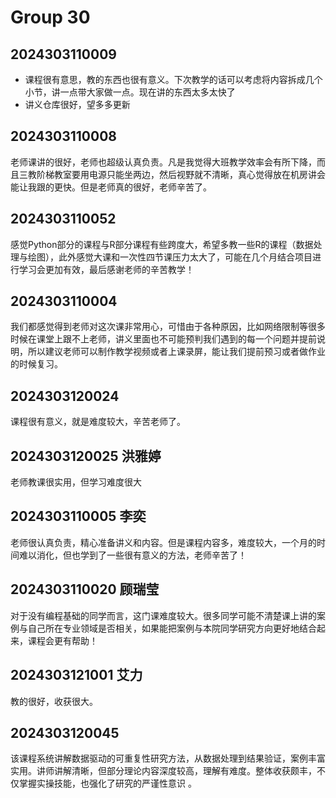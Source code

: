 # Group 30


## 2024303110009

- 课程很有意思，教的东西也很有意义。下次教学的话可以考虑将内容拆成几个小节，讲一点带大家做一点。现在讲的东西太多太快了
- 讲义仓库很好，望多多更新

## 2024303110008

老师课讲的很好，老师也超级认真负责。凡是我觉得大班教学效率会有所下降，而且三教阶梯教室要用电源只能坐两边，然后视野就不清晰，真心觉得放在机房讲会能让我跟的更快。但是老师真的很好，老师辛苦了。

## 2024303110052

感觉Python部分的课程与R部分课程有些跨度大，希望多教一些R的课程（数据处理与绘图），此外感觉大课和一次性四节课压力太大了，可能在几个月结合项目进行学习会更加有效，最后感谢老师的辛苦教学！

## 2024303110004

我们都感觉得到老师对这次课非常用心，可惜由于各种原因，比如网络限制等很多时候在课堂上跟不上老师，讲义里面也不可能预判我们遇到的每一个问题并提前说明，所以建议老师可以制作教学视频或者上课录屏，能让我们提前预习或者做作业的时候复习。

## 2024303120024 

课程很有意义，就是难度较大，辛苦老师了。

## 2024303120025 洪雅婷

老师教课很实用，但学习难度很大

## 2024303110005 李奕

老师很认真负责，精心准备讲义和内容。但是课程内容多，难度较大，一个月的时间难以消化，但也学到了一些很有意义的方法，老师辛苦了！

## 2024303110020 顾瑞莹

对于没有编程基础的同学而言，这门课难度较大。很多同学可能不清楚课上讲的案例与自己所在专业领域是否相关，如果能把案例与本院同学研究方向更好地结合起来，课程会更有帮助！

## 2024303121001 艾力

教的很好，收获很大。

## 2024303120045 
   
该课程系统讲解数据驱动的可重复性研究方法，从数据处理到结果验证，案例丰富实用。讲师讲解清晰，但部分理论内容深度较高，理解有难度。整体收获颇丰，不仅掌握实操技能，也强化了研究的严谨性意识 。
